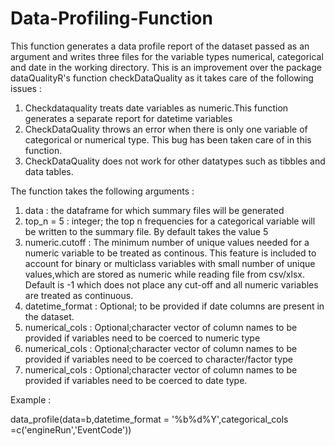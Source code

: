 # Data-Profiling-Function
This function generates a data profile report of the dataset passed as an argument and writes three files for the variable types numerical, categorical and date in the working directory. This is an improvement over the package dataQualityR's function checkDataQuality as it takes care of the following issues : 
1. Checkdataquality treats date variables as numeric.This function generates a separate report for datetime variables
2. CheckDataQuality throws an error when there is only one variable of categorical or numerical type. This bug has been taken care of in this function.
3. CheckDataQuality does not work for other datatypes such as tibbles and data tables.


The function takes the following arguments : 
1. data : the dataframe for which summary files will be generated
2. top_n = 5 : integer; the top n frequencies for a categorical variable will be written to the summary file. By default takes the value 5
3. numeric.cutoff : The minimum number of unique values needed for a numeric variable to be treated as continous. This feature is included to account for binary or multiclass variables with small number of unique values,which are stored as numeric while reading file from csv/xlsx. Default is -1 which does not place any cut-off and all numeric variables are treated as continuous.
4. datetime_format : Optional; to be provided if date columns are present in the dataset.
5. numerical_cols : Optional;character vector of column names to be provided if variables need to be coerced to numeric type
6. numerical_cols : Optional;character vector of column names to be provided if variables need to be coerced to character/factor type
7. numerical_cols : Optional;character vector of column names to be provided if variables need to be coerced to date type.


Example : 

data_profile(data=b,datetime_format = '%b%d%Y',categorical_cols =c('engineRun','EventCode'))

